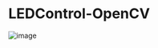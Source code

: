 # LEDControl-OpenCV

![image](https://github.com/Swetha5021/LEDControl-OpenCV/assets/110710815/22e989a7-0e79-4ca6-9499-c7c142f5e836)
